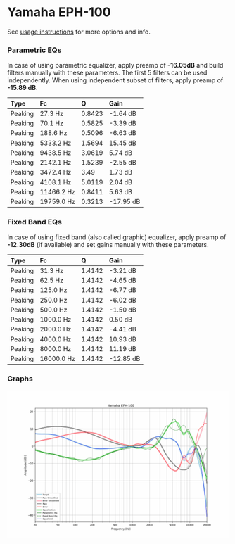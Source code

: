 # Yamaha EPH-100
See [usage instructions](https://github.com/jaakkopasanen/AutoEq#usage) for more options and info.

### Parametric EQs
In case of using parametric equalizer, apply preamp of **-16.05dB** and build filters manually
with these parameters. The first 5 filters can be used independently.
When using independent subset of filters, apply preamp of **-15.89 dB**.

| Type    | Fc         |      Q | Gain      |
|:--------|:-----------|:-------|:----------|
| Peaking | 27.3 Hz    | 0.8423 | -1.64 dB  |
| Peaking | 70.1 Hz    | 0.5825 | -3.39 dB  |
| Peaking | 188.6 Hz   | 0.5096 | -6.63 dB  |
| Peaking | 5333.2 Hz  | 1.5694 | 15.45 dB  |
| Peaking | 9438.5 Hz  | 3.0619 | 5.74 dB   |
| Peaking | 2142.1 Hz  | 1.5239 | -2.55 dB  |
| Peaking | 3472.4 Hz  | 3.49   | 1.73 dB   |
| Peaking | 4108.1 Hz  | 5.0119 | 2.04 dB   |
| Peaking | 11466.2 Hz | 0.8411 | 5.63 dB   |
| Peaking | 19759.0 Hz | 0.3213 | -17.95 dB |

### Fixed Band EQs
In case of using fixed band (also called graphic) equalizer, apply preamp of **-12.30dB**
(if available) and set gains manually with these parameters.

| Type    | Fc         |      Q | Gain      |
|:--------|:-----------|:-------|:----------|
| Peaking | 31.3 Hz    | 1.4142 | -3.21 dB  |
| Peaking | 62.5 Hz    | 1.4142 | -4.65 dB  |
| Peaking | 125.0 Hz   | 1.4142 | -6.77 dB  |
| Peaking | 250.0 Hz   | 1.4142 | -6.02 dB  |
| Peaking | 500.0 Hz   | 1.4142 | -1.50 dB  |
| Peaking | 1000.0 Hz  | 1.4142 | 0.50 dB   |
| Peaking | 2000.0 Hz  | 1.4142 | -4.41 dB  |
| Peaking | 4000.0 Hz  | 1.4142 | 10.93 dB  |
| Peaking | 8000.0 Hz  | 1.4142 | 11.19 dB  |
| Peaking | 16000.0 Hz | 1.4142 | -12.85 dB |

### Graphs
![](./Yamaha%20EPH-100.png)